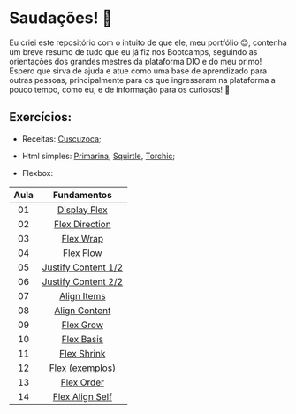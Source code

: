 # Saudações! :wave:

Eu criei este repositório com o intuito de que ele, meu portfólio :blush:, contenha um breve resumo de tudo que eu já fiz nos Bootcamps, seguindo as orientações dos grandes mestres da plataforma DIO e do meu primo! Espero que sirva de ajuda e atue como uma base de aprendizado para outras pessoas, principalmente para os que ingressaram na plataforma a pouco tempo, como eu, e de informação para os curiosos! :eyes:

## Exercícios:
* Receitas: [Cuscuzoca](https://andregcp01.github.io/DIO_Bootcamps/Santander_Fullstack_Developer/Introdução_ao_Git_e_GitHub/Exercícios/Recipes/Bookmarks/Cuscuzoca);

* Html simples:	[Primarina](https://andregcp01.github.io/DIO_Bootcamps/Santander_Fullstack_Developer/Introdução_a_criação_de_websites_com_HTML5_e_CSS3/Exercícios/Primarina/primarina.html),
	[Squirtle](https://andregcp01.github.io/DIO_Bootcamps/Santander_Fullstack_Developer/Introdução_a_criação_de_websites_com_HTML5_e_CSS3/Exercícios/Squirtle/squirtle.html),
	[Torchic](https://andregcp01.github.io/DIO_Bootcamps/Santander_Fullstack_Developer/Introdução_a_criação_de_websites_com_HTML5_e_CSS3/Exercícios/Torchic/torchic.html);

* Flexbox: 

| Aula | Fundamentos |
|:---: |:---:|
| 01 | [Display Flex](https://andregcp01.github.io/DIO_Bootcamps/Santander_Fullstack_Developer/Posicionando_elementos_com_Flexbox_em_CSS/Exercícios/de_Sala/1_Display_Flex.html) |
| 02 | [Flex Direction](https://andregcp01.github.io/DIO_Bootcamps/Santander_Fullstack_Developer/Posicionando_elementos_com_Flexbox_em_CSS/Exercícios/de_Sala/2_Flex_Direction.html) |
| 03 | [Flex Wrap](https://andregcp01.github.io/DIO_Bootcamps/Santander_Fullstack_Developer/Posicionando_elementos_com_Flexbox_em_CSS/Exercícios/de_Sala/3_Flex_Wrap.html) |
| 04 | [Flex Flow](https://andregcp01.github.io/DIO_Bootcamps/Santander_Fullstack_Developer/Posicionando_elementos_com_Flexbox_em_CSS/Exercícios/de_Sala/4_Flex_Flow.html) |
| 05 | [Justify Content 1/2](https://andregcp01.github.io/DIO_Bootcamps/Santander_Fullstack_Developer/Posicionando_elementos_com_Flexbox_em_CSS/Exercícios/de_Sala/5_Justify_Content_Parte-1.html) |
| 06 | [Justify Content 2/2](https://andregcp01.github.io/DIO_Bootcamps/Santander_Fullstack_Developer/Posicionando_elementos_com_Flexbox_em_CSS/Exercícios/de_Sala/6_Justify_Content_Parte-2.html) |
| 07 | [Align Items](https://andregcp01.github.io/DIO_Bootcamps/Santander_Fullstack_Developer/Posicionando_elementos_com_Flexbox_em_CSS/Exercícios/de_Sala/7_Align_Items.html) |
| 08 | [Align Content](https://andregcp01.github.io/DIO_Bootcamps/Santander_Fullstack_Developer/Posicionando_elementos_com_Flexbox_em_CSS/Exercícios/de_Sala/8_Align_Content.html) |
| 09 | [Flex Grow](https://andregcp01.github.io/DIO_Bootcamps/Santander_Fullstack_Developer/Posicionando_elementos_com_Flexbox_em_CSS/Exercícios/de_Sala/9_Flex_Grow.html) |
| 10 | [Flex Basis](https://andregcp01.github.io/DIO_Bootcamps/Santander_Fullstack_Developer/Posicionando_elementos_com_Flexbox_em_CSS/Exercícios/de_Sala/10_Flex_Basis.html) |
| 11 | [Flex Shrink](https://andregcp01.github.io/DIO_Bootcamps/Santander_Fullstack_Developer/Posicionando_elementos_com_Flexbox_em_CSS/Exercícios/de_Sala/11_Flex_Shrink.html) |
| 12 | [Flex (exemplos)](https://andregcp01.github.io/DIO_Bootcamps/Santander_Fullstack_Developer/Posicionando_elementos_com_Flexbox_em_CSS/Exercícios/de_Sala/12_Flex.html) |
| 13 | [Flex Order](https://andregcp01.github.io/DIO_Bootcamps/Santander_Fullstack_Developer/Posicionando_elementos_com_Flexbox_em_CSS/Exercícios/de_Sala/13_Flex_Order.html) |
| 14 | [Flex Align Self](https://andregcp01.github.io/DIO_Bootcamps/Santander_Fullstack_Developer/Posicionando_elementos_com_Flexbox_em_CSS/Exercícios/de_Sala/14_Flex_Align_Self.html) |
